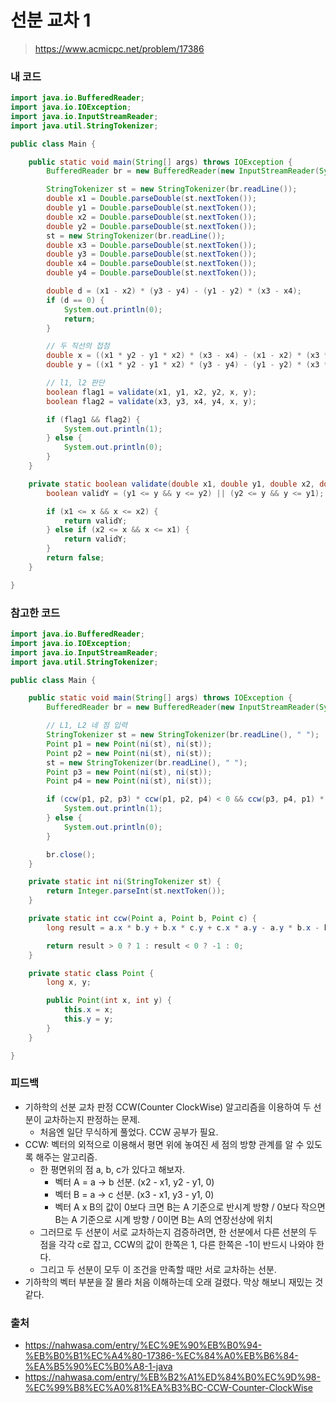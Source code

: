 # 선분 교차 1

> https://www.acmicpc.net/problem/17386

### 내 코드

```java
import java.io.BufferedReader;
import java.io.IOException;
import java.io.InputStreamReader;
import java.util.StringTokenizer;

public class Main { 

    public static void main(String[] args) throws IOException {
        BufferedReader br = new BufferedReader(new InputStreamReader(System.in));

        StringTokenizer st = new StringTokenizer(br.readLine());
        double x1 = Double.parseDouble(st.nextToken());
        double y1 = Double.parseDouble(st.nextToken());
        double x2 = Double.parseDouble(st.nextToken());
        double y2 = Double.parseDouble(st.nextToken());
        st = new StringTokenizer(br.readLine());
        double x3 = Double.parseDouble(st.nextToken());
        double y3 = Double.parseDouble(st.nextToken());
        double x4 = Double.parseDouble(st.nextToken());
        double y4 = Double.parseDouble(st.nextToken());

        double d = (x1 - x2) * (y3 - y4) - (y1 - y2) * (x3 - x4);
        if (d == 0) {
            System.out.println(0);
            return;
        }

        // 두 직선의 접점
        double x = ((x1 * y2 - y1 * x2) * (x3 - x4) - (x1 - x2) * (x3 * y4 - y3 * x4)) / d;
        double y = ((x1 * y2 - y1 * x2) * (y3 - y4) - (y1 - y2) * (x3 * y4 - y3 * x4)) / d;

        // l1, l2 판단
        boolean flag1 = validate(x1, y1, x2, y2, x, y);
        boolean flag2 = validate(x3, y3, x4, y4, x, y);

        if (flag1 && flag2) {
            System.out.println(1);
        } else {
            System.out.println(0);
        }
    }

    private static boolean validate(double x1, double y1, double x2, double y2, double x, double y) {
        boolean validY = (y1 <= y && y <= y2) || (y2 <= y && y <= y1);

        if (x1 <= x && x <= x2) {
            return validY;
        } else if (x2 <= x && x <= x1) {
            return validY;
        }
        return false;
    }

}
```

### 참고한 코드

```java
import java.io.BufferedReader;
import java.io.IOException;
import java.io.InputStreamReader;
import java.util.StringTokenizer;

public class Main {

    public static void main(String[] args) throws IOException {
        BufferedReader br = new BufferedReader(new InputStreamReader(System.in));

        // L1, L2 네 점 입력
        StringTokenizer st = new StringTokenizer(br.readLine(), " ");
        Point p1 = new Point(ni(st), ni(st));
        Point p2 = new Point(ni(st), ni(st));
        st = new StringTokenizer(br.readLine(), " ");
        Point p3 = new Point(ni(st), ni(st));
        Point p4 = new Point(ni(st), ni(st));

        if (ccw(p1, p2, p3) * ccw(p1, p2, p4) < 0 && ccw(p3, p4, p1) * ccw(p3, p4, p2) < 0) {
            System.out.println(1);
        } else {
            System.out.println(0);
        }

        br.close();
    }

    private static int ni(StringTokenizer st) {
        return Integer.parseInt(st.nextToken());
    }

    private static int ccw(Point a, Point b, Point c) {
        long result = a.x * b.y + b.x * c.y + c.x * a.y - a.y * b.x - b.y * c.x - c.y * a.x;

        return result > 0 ? 1 : result < 0 ? -1 : 0;
    }

    private static class Point {
        long x, y;

        public Point(int x, int y) {
            this.x = x;
            this.y = y;
        }
    }

}
```

### 피드백

- 기하학의 선분 교차 판정 CCW(Counter ClockWise) 알고리즘을 이용하여 두 선분이 교차하는지 판정하는 문제.
    - 처음엔 일단 무식하게 풀었다. CCW 공부가 필요.
- CCW: 벡터의 외적으로 이용해서 평면 위에 놓여진 세 점의 방향 관계를 알 수 있도록 해주는 알고리즘.
    - 한 평면위의 점 a, b, c가 있다고 해보자.
        - 벡터 A = a -> b 선분. (x2 - x1, y2 - y1, 0)
        - 벡터 B = a -> c 선분. (x3 - x1, y3 - y1, 0)
        - 벡터 A x B의 값이 0보다 크면 B는 A 기준으로 반시계 방향 / 0보다 작으면 B는 A 기준으로 시계 방향 / 0이면 B는 A의 연장선상에 위치
    - 그러므로 두 선분이 서로 교차하는지 검증하려면, 한 선분에서 다른 선분의 두 점을 각각 c로 잡고, CCW의 값이 한쪽은 1, 다른 한쪽은 -1이 반드시 나와야 한다.
    - 그리고 두 선분이 모두 이 조건을 만족할 때만 서로 교차하는 선분.
- 기하학의 벡터 부분을 잘 몰라 처음 이해하는데 오래 걸렸다. 막상 해보니 재밌는 것 같다.

### 출처

- https://nahwasa.com/entry/%EC%9E%90%EB%B0%94-%EB%B0%B1%EC%A4%80-17386-%EC%84%A0%EB%B6%84-%EA%B5%90%EC%B0%A8-1-java
- https://nahwasa.com/entry/%EB%B2%A1%ED%84%B0%EC%9D%98-%EC%99%B8%EC%A0%81%EA%B3%BC-CCW-Counter-ClockWise